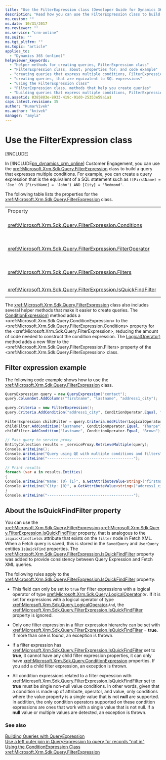 ```yaml
---
title: "Use the FilterExpression class (Developer Guide for Dynamics 365 Customer Engagement)| MicrosoftDocs"
description: "Read how you can use the FilterExpression class to build a query that expresses multiple conditions"
ms.custom: ""
ms.date: 10/31/2017
ms.reviewer: ""
ms.service: "crm-online"
ms.suite: ""
ms.tgt_pltfrm: ""
ms.topic: "article"
applies_to: 
  - "Dynamics 365 (online)"
helpviewer_keywords: 
  - "helper methods for creating queries, FilterExpression class"
  - "FilterExpression class, about; properties for; and code example"
  - "creating queries that express multiple conditions, FilterExpression class"
  - "creating queries, that are equivalent to SQL expressions"
  - "using the FilterExpression class"
  - "FilterExpression class, methods that help you create queries"
  - "building queries that express multiple conditions, FilterExpression class"
ms.assetid: 8385883e-8933-419c-91d0-25353e59a1a1
caps.latest.revision: 35
author: "KumarVivek"
ms.author: "kvivek"
manager: "amyla"
---
```

# Use the FilterExpression class

[!INCLUDE[](../../includes/cc_applies_to_update_9_0_0.md)]

In [!INCLUDE[pn_dynamics_crm_online](../../includes/pn-dynamics-crm-online.md)] Customer Engagement, you can use the <xref:Microsoft.Xrm.Sdk.Query.FilterExpression> class to build a query that expresses multiple conditions. For example, you can create a query expression that is the equivalent of a SQL statement such as `([FirstName] = 'Joe' OR [FirstName] = 'John') AND [City] = 'Redmond'`.  
  
 The following table lists the properties for the <xref:Microsoft.Xrm.Sdk.Query.FilterExpression> class.  
  
|||  
|-|-|  
|Property|Description|  
|<xref:Microsoft.Xrm.Sdk.Query.FilterExpression.Conditions>|Gets or sets condition expressions that include attributes, condition operators, and attribute values.|  
|<xref:Microsoft.Xrm.Sdk.Query.FilterExpression.FilterOperator>|Gets or sets logical `AND/OR` filter operators. This is set by using the <xref:Microsoft.Xrm.Sdk.Query.LogicalOperator> enumeration.|  
|<xref:Microsoft.Xrm.Sdk.Query.FilterExpression.Filters>|Gets or sets a hierarchy of condition and logical filter expressions that filter the results of the query.|  
|<xref:Microsoft.Xrm.Sdk.Query.FilterExpression.IsQuickFindFilter>|Gets or sets a value that indicates whether the expression is part of a quick find query.|  
  
 The <xref:Microsoft.Xrm.Sdk.Query.FilterExpression> class also includes several helper methods that make it easier to create queries. The [ConditionExpression)](https://docs.microsoft.com/dotnet/api/microsoft.xrm.sdk.query.filterexpression.addcondition\(microsoft.xrm.sdk.query.conditionexpression\)) method adds a <xref:Microsoft.Xrm.Sdk.Query.ConditionExpression> to the <xref:Microsoft.Xrm.Sdk.Query.FilterExpression.Conditions> property for the <xref:Microsoft.Xrm.Sdk.Query.FilterExpression>, reducing the amount of code needed to construct the condition expression. The [LogicalOperator)](https://docs.microsoft.com/dotnet/api/microsoft.xrm.sdk.query.filterexpression.addfilter\(microsoft.xrm.sdk.query.logicaloperator\)) method adds a new filter to the <xref:Microsoft.Xrm.Sdk.Query.FilterExpression.Filters> property of the <xref:Microsoft.Xrm.Sdk.Query.FilterExpression> class.  
  
<a name="example"></a>   
## Filter expression example  
 The following code example shows how to use the <xref:Microsoft.Xrm.Sdk.Query.FilterExpression> class.  
  
```csharp  
QueryExpression query = new QueryExpression("contact");   
query.ColumnSet.AddColumns("firstname", "lastname", "address1_city");   
  
query.Criteria = new FilterExpression();   
query.Criteria.AddCondition("address1_city", ConditionOperator.Equal, "Redmond");   
  
FilterExpression childFilter = query.Criteria.AddFilter(LogicalOperator.Or);   
childFilter.AddCondition("lastname", ConditionOperator.Equal, "Tharpe");   
childFilter.AddCondition("lastname", ConditionOperator.Equal, "Brown");   
  
// Pass query to service proxy   
EntityCollection results = _serviceProxy.RetrieveMultiple(query);   
Console.WriteLine();   
Console.WriteLine("Query using QE with multiple conditions and filters");   
Console.WriteLine("---------------------------------------");   
  
// Print results   
foreach (var a in results.Entities)   
{   
Console.WriteLine("Name: {0} {1}", a.GetAttributeValue<string>("firstname"), a.GetAttributeValue<string>("lastname"));   
Console.WriteLine("City: {0}", a.GetAttributeValue<string>("address1_city"));   
}   
Console.WriteLine("---------------------------------------");  
```  
  
<a name="quickfindfilter"></a>   
## About the IsQuickFindFilter property  
 You can use the <xref:Microsoft.Xrm.Sdk.Query.FilterExpression>.<xref:Microsoft.Xrm.Sdk.Query.FilterExpression.IsQuickFindFilter> property, that is analogous to the `isquickfindfields` attribute that exists on the `filter` node in Fetch XML. When a Fetch query is saved, this is stored in the `SavedQuery` and `UserQuery` entities `IsQuickFind` properties. The <xref:Microsoft.Xrm.Sdk.Query.FilterExpression.IsQuickFindFilter> property was added to provide consistency between Query Expression and Fetch XML queries.  
  
 The following rules apply to the <xref:Microsoft.Xrm.Sdk.Query.FilterExpression.IsQuickFindFilter> property:  
  
-   This field can only be set to `true` for filter expressions with a logical operator of type <xref:Microsoft.Xrm.Sdk.Query.LogicalOperator>.`Or`. If it is set for expressions with a logical operator of type <xref:Microsoft.Xrm.Sdk.Query.LogicalOperator>.`And`, the <xref:Microsoft.Xrm.Sdk.Query.FilterExpression.IsQuickFindFilter> property is ignored.  
  
-   Only one filter expression in a filter expression hierarchy can be set with <xref:Microsoft.Xrm.Sdk.Query.FilterExpression.IsQuickFindFilter> = **true**. If more than one is found, an exception is thrown.  
  
-   If a filter expression has <xref:Microsoft.Xrm.Sdk.Query.FilterExpression.IsQuickFindFilter> set to **true**, it cannot have any child filter expression properties, it can only have <xref:Microsoft.Xrm.Sdk.Query.ConditionExpression> properties. If you add a child filter expression, an exception is thrown.  
  
-   All condition expressions related to a filter expression with <xref:Microsoft.Xrm.Sdk.Query.FilterExpression.IsQuickFindFilter> set to **true** must be single non-null value conditions. In other words, given that a condition is made up of attribute, operator, and value, only conditions where the value property is a single value that is not **null** are supported. In addition, the only condition operators supported on these condition expressions are ones that work with a single value that is not null. If a **null** value or multiple values are detected, an exception is thrown.  
  
### See also  
 [Building Queries with QueryExpression](build-queries-with-queryexpression.md)   
 [Use a left outer join in QueryExpression to query for records "not in"](use-left-outer-join-queryexpression-query-records-not-in.md)   
 [Using the ConditionExpression Class](use-conditionexpression-class.md)   
 <xref:Microsoft.Xrm.Sdk.Query.FilterExpression>